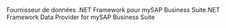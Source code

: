 <span data-ttu-id="7d847-101">Fournisseur de données .NET Framework pour mySAP Business Suite</span><span class="sxs-lookup"><span data-stu-id="7d847-101">.NET Framework Data Provider for mySAP Business Suite</span></span>